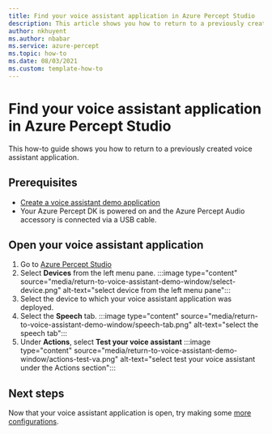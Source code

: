 ```yaml
---
title: Find your voice assistant application in Azure Percept Studio
description: This article shows you how to return to a previously created voice assistant application window. 
author: nkhuyent
ms.author: nbabar
ms.service: azure-percept
ms.topic: how-to 
ms.date: 08/03/2021
ms.custom: template-how-to
---
```


# Find your voice assistant application in Azure Percept Studio

This how-to guide shows you how to return to a previously created voice assistant application.

## Prerequisites

- [Create a voice assistant demo application](./tutorial-no-code-speech.md)
- Your Azure Percept DK is powered on and the Azure Percept Audio accessory is connected via a USB cable.

## Open your voice assistant application
1. Go to [Azure Percept Studio](https://portal.azure.com/#blade/AzureEdgeDevices/Main/overview)
1. Select **Devices** from the left menu pane.
    :::image type="content" source="media/return-to-voice-assistant-demo-window/select-device.png" alt-text="select device from the left menu pane":::
1. Select the device to which your voice assistant application was deployed.
1. Select the **Speech** tab.
    :::image type="content" source="media/return-to-voice-assistant-demo-window/speech-tab.png" alt-text="select the speech tab":::
1. Under **Actions**, select **Test your voice assistant**
    :::image type="content" source="media/return-to-voice-assistant-demo-window/actions-test-va.png" alt-text="select test your voice assistant under the Actions section":::

## Next steps
Now that your voice assistant application is open, try making some [more configurations](./how-to-manage-voice-assistant.md).


